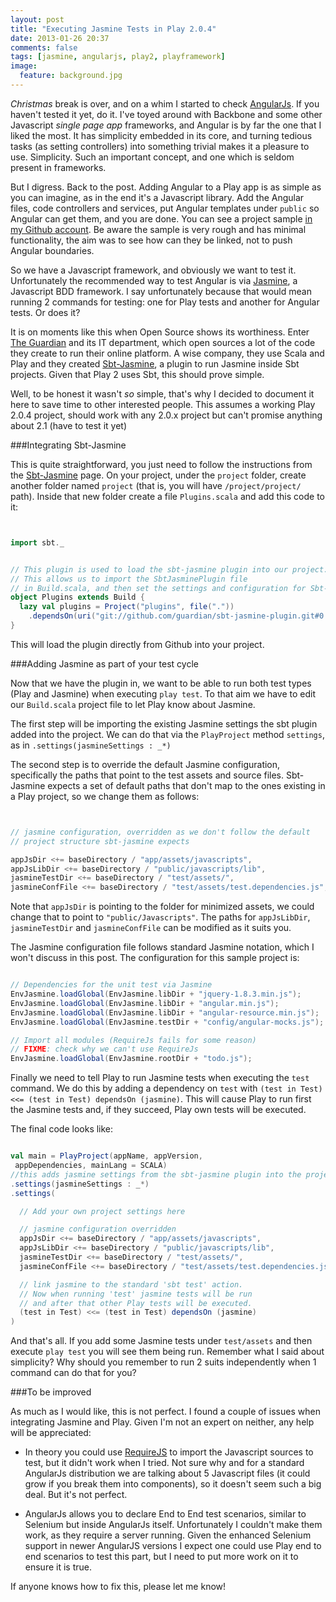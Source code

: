 ```yaml
---
layout: post
title: "Executing Jasmine Tests in Play 2.0.4"
date: 2013-01-26 20:37
comments: false
tags: [jasmine, angularjs, play2, playframework]
image:
  feature: background.jpg
---
```

*Christmas* break is over, and on a whim I started to check [AngularJs](http://angularjs.org/). If you haven't tested it yet, do it. I've toyed around  with Backbone and some other Javascript *single page app* frameworks, and Angular is by far the one that I liked the most. It has simplicity embedded in its core, and turning tedious tasks (as setting controllers) into something trivial makes it a pleasure to use. Simplicity. Such an important concept, and one which is seldom present in frameworks. <!-- more --> 

But I digress. Back to the post. Adding Angular to a Play app is as simple as you can imagine, as in the end it's a Javascript library. Add the Angular files, code controllers and services, put Angular templates under `public` so Angular can get them, and you are done.  You can see a project sample [in my Github account](https://github.com/pvillega/play2demo-jasmine). Be aware the sample is very rough and has minimal functionality, the aim was to see how can they be linked, not to push Angular boundaries.

So we have a Javascript framework, and obviously we want to test it. Unfortunately the recommended way to test Angular is via [Jasmine](http://pivotal.github.com/jasmine/), a Javascript BDD framework. I say unfortunately because that would mean running 2 commands for testing: one for Play tests and another for Angular tests. Or does it?

It is on moments like this when Open Source shows its worthiness. Enter [The Guardian](http://www.guardian.co.uk/) and its IT department, which open sources a lot of the code they create to run their online platform. A wise company, they use Scala and Play and they created [Sbt-Jasmine](https://github.com/guardian/sbt-jasmine-plugin), a plugin to run Jasmine inside Sbt projects. Given that Play 2 uses Sbt, this should prove simple.

Well, to be honest it wasn't *so* simple, that's why I decided to document it here to save time to other interested people. This assumes a working Play 2.0.4 project, should work with any 2.0.x project but can't promise anything about 2.1 (have to test it yet)

###Integrating Sbt-Jasmine

This is quite straightforward, you just need to follow the instructions from the [Sbt-Jasmine](https://github.com/guardian/sbt-jasmine-plugin) page. On your project, under the `project` folder, create another folder named `project` (that is, you will have `/project/project/` path). Inside that new folder create a file `Plugins.scala` and add this code to it:

``` scala


import sbt._


// This plugin is used to load the sbt-jasmine plugin into our project. 
// This allows us to import the SbtJasminePlugin file
// in Build.scala, and then set the settings and configuration for Sbt-Jasmine
object Plugins extends Build {
  lazy val plugins = Project("plugins", file("."))
    .dependsOn(uri("git://github.com/guardian/sbt-jasmine-plugin.git#0.7"))
}
```

This will load the plugin directly from Github into your project. 

###Adding Jasmine  as part of your test cycle

Now that we have the plugin in, we want to be able to run both test types (Play and Jasmine) when executing `play test`. To that aim we have to edit our `Build.scala` project file to let Play know about Jasmine. 

The first step will be importing the existing Jasmine settings the sbt plugin added into the project. We can do that via the `PlayProject` method `settings`, as in `.settings(jasmineSettings : _*)`

The second step is to override the default Jasmine configuration, specifically the paths that point to the test assets and source files. Sbt-Jasmine expects a set of default paths that don't map to the ones existing in a Play project, so we change them as follows:

``` scala


// jasmine configuration, overridden as we don't follow the default 
// project structure sbt-jasmine expects

appJsDir <+= baseDirectory / "app/assets/javascripts",
appJsLibDir <+= baseDirectory / "public/javascripts/lib",
jasmineTestDir <+= baseDirectory / "test/assets/",
jasmineConfFile <+= baseDirectory / "test/assets/test.dependencies.js",

```

Note that `appJsDir` is pointing to the folder for minimized assets, we could change that to point to `"public/Javascripts"`. The paths for `appJsLibDir`, `jasmineTestDir` and `jasmineConfFile` can be modified as it suits you.

The Jasmine configuration file follows standard Jasmine notation, which I won't discuss in this post. The configuration for this sample project is:

``` scala

// Dependencies for the unit test via Jasmine
EnvJasmine.loadGlobal(EnvJasmine.libDir + "jquery-1.8.3.min.js");
EnvJasmine.loadGlobal(EnvJasmine.libDir + "angular.min.js");
EnvJasmine.loadGlobal(EnvJasmine.libDir + "angular-resource.min.js");
EnvJasmine.loadGlobal(EnvJasmine.testDir + "config/angular-mocks.js");

// Import all modules (RequireJs fails for some reason)
// FIXME: check why we can't use RequireJs 
EnvJasmine.loadGlobal(EnvJasmine.rootDir + "todo.js");

```

Finally we need to tell Play to run Jasmine tests when executing the `test` command. We do this by adding a dependency on `test` with  `(test in Test) <<= (test in Test) dependsOn (jasmine)`. This will cause Play to run first the Jasmine tests and, if they succeed, Play own tests will be executed.

The final code looks like:

``` scala

val main = PlayProject(appName, appVersion, 
 appDependencies, mainLang = SCALA) 
//this adds jasmine settings from the sbt-jasmine plugin into the project
.settings(jasmineSettings : _*) 
.settings(

  // Add your own project settings here

  // jasmine configuration overridden 
  appJsDir <+= baseDirectory / "app/assets/javascripts",
  appJsLibDir <+= baseDirectory / "public/javascripts/lib",
  jasmineTestDir <+= baseDirectory / "test/assets/",
  jasmineConfFile <+= baseDirectory / "test/assets/test.dependencies.js",

  // link jasmine to the standard 'sbt test' action.
  // Now when running 'test' jasmine tests will be run
  // and after that other Play tests will be executed.
  (test in Test) <<= (test in Test) dependsOn (jasmine)
)

```

And that's all. If you add some Jasmine tests under `test/assets` and then execute `play test` you will see them being run. Remember what I said about simplicity? Why should you remember to run 2 suits independently when 1 command can do that for you?

###To be improved

As much as I would like, this is not perfect. I found a couple of issues when integrating Jasmine and Play. Given I'm not an expert on neither, any help will be appreciated:

- In theory you could use [RequireJS](http://requirejs.org/) to import the Javascript sources to test, but it didn't work when I tried. Not sure why and for a standard AngularJs distribution we are talking about 5 Javascript files (it could grow if you break them into components), so it doesn't seem such a big deal. But it's not perfect.

- AngularJs allows you to declare End to End test scenarios, similar to Selenium but inside AngularJs itself. Unfortunately I couldn't make them work, as they require a server running. Given the enhanced Selenium support in newer AngularJS versions I expect one could use Play end to end scenarios to test this part, but I need to put more work on it to ensure it is true.

If anyone knows how to fix this, please let me know!

